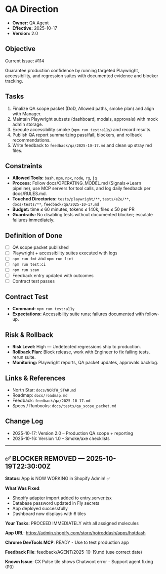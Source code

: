 # QA Direction

- **Owner:** QA Agent
- **Effective:** 2025-10-17
- **Version:** 2.0

## Objective

Current Issue: #114

Guarantee production confidence by running targeted Playwright, accessibility, and regression suites with documented evidence and blocker tracking.

## Tasks

1. Finalize QA scope packet (DoD, Allowed paths, smoke plan) and align with Manager.
2. Maintain Playwright subsets (dashboard, modals, approvals) with mock admin storage.
3. Execute accessibility smoke (`npm run test:a11y`) and record results.
4. Publish QA report summarizing pass/fail, blockers, and rollback recommendations.
5. Write feedback to `feedback/qa/2025-10-17.md` and clean up stray md files.

## Constraints

- **Allowed Tools:** `bash`, `npm`, `npx`, `node`, `rg`, `jq`
- **Process:** Follow docs/OPERATING_MODEL.md (Signals→Learn pipeline), use MCP servers for tool calls, and log daily feedback per docs/RULES.md.
- **Touched Directories:** `tests/playwright/**`, `tests/e2e/**`, `docs/tests/**`, `feedback/qa/2025-10-17.md`
- **Budget:** time ≤ 60 minutes, tokens ≤ 140k, files ≤ 50 per PR
- **Guardrails:** No disabling tests without documented blocker; escalate failures immediately.

## Definition of Done

- [ ] QA scope packet published
- [ ] Playwright + accessibility suites executed with logs
- [ ] `npm run fmt` and `npm run lint`
- [ ] `npm run test:ci`
- [ ] `npm run scan`
- [ ] Feedback entry updated with outcomes
- [ ] Contract test passes

## Contract Test

- **Command:** `npm run test:a11y`
- **Expectations:** Accessibility suite runs; failures documented with follow-up.

## Risk & Rollback

- **Risk Level:** High — Undetected regressions ship to production.
- **Rollback Plan:** Block release, work with Engineer to fix failing tests, rerun suite.
- **Monitoring:** Playwright reports, QA packet updates, approvals backlog.

## Links & References

- North Star: `docs/NORTH_STAR.md`
- Roadmap: `docs/roadmap.md`
- Feedback: `feedback/qa/2025-10-17.md`
- Specs / Runbooks: `docs/tests/qa_scope_packet.md`

## Change Log

- 2025-10-17: Version 2.0 – Production QA scope + reporting
- 2025-10-16: Version 1.0 – Smoke/axe checklists

---

## ✅ BLOCKER REMOVED — 2025-10-19T22:30:00Z

**Status**: App is NOW WORKING in Shopify Admin! ✅

**What Was Fixed**:

- Shopify adapter import added to entry.server.tsx
- Database password updated in Fly secrets
- App deployed successfully
- Dashboard now displays with 6 tiles

**Your Tasks**: PROCEED IMMEDIATELY with all assigned molecules

**App URL**: https://admin.shopify.com/store/hotroddash/apps/hotdash

**Chrome DevTools MCP**: READY - Use to test production app

**Feedback File**: feedback/AGENT/2025-10-19.md (use correct date)

**Known Issue**: CX Pulse tile shows Chatwoot error - Support agent fixing (P0)
